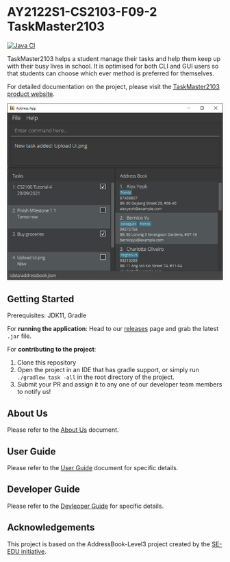 # AY2122S1-CS2103-F09-2 TaskMaster2103

[![Java CI](https://github.com/AY2122S1-CS2103-F09-2/tp/actions/workflows/gradle.yml/badge.svg)](https://github.com/AY2122S1-CS2103-F09-2/tp/actions/workflows/gradle.yml)

TaskMaster2103 helps a student manage their tasks and help them keep up with their busy lives in school. It is optimised for both CLI and GUI users so that students can choose which ever method is preferred for themselves.

For detailed documentation on the project, please visit the [TaskMaster2103 product website](https://ay2122s1-cs2103-f09-2.github.io/tp/).

![Ui](docs/images/Ui.png)

## Getting Started

Prerequisites: JDK11, Gradle

For **running the application**: Head to our [releases](https://github.com/AY2122S1-CS2103-F09-2/tp/releases) page and grab the latest `.jar` file.

For **contributing to the project**:

1. Clone this repository
2. Open the project in an IDE that has gradle support, or simply run `./gradlew task -all` in the root directory of the project.
3. Submit your PR and assign it to any one of our developer team members to notify us!

## About Us

Please refer to the [About Us](https://github.com/AY2122S1-CS2103-F09-2/tp/blob/master/docs/AboutUs.md) document.  

## User Guide

Please refer to the [User Guide](https://github.com/AY2122S1-CS2103-F09-2/tp/blob/master/docs/UserGuide.md) document for specific details.

## Developer Guide

Please refer to the [Devleoper Guide](https://github.com/AY2122S1-CS2103-F09-2/tp/blob/master/docs/UserGuide.md) for specific details.

## Acknowledgements

This project is based on the AddressBook-Level3 project created by the [SE-EDU initiative](https://se-education.org).
